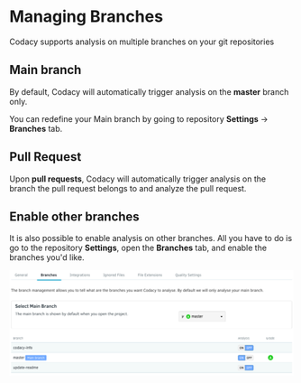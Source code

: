 # Managing Branches

Codacy supports analysis on multiple branches on your git repositories

## Main branch

By default, Codacy will automatically trigger analysis on the **master** branch only.

You can redefine your Main branch by going to repository **Settings** -> **Branches** tab.

## Pull Request

Upon **pull requests**, Codacy will automatically trigger analysis on the branch the pull request belongs to and analyze the pull request.

## Enable other branches

It is also possible to enable analysis on other branches. All you have to do is go to the repository **Settings**, open the **Branches** tab, and enable the branches you'd like.

![](../../images/Screen_Shot_2016-10-12_at_12.07.47.png)
